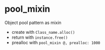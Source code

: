 # pool_mixin
Object pool pattern as mixin
  * create with `Class_name.alloc()`
  * return with `instance.free()`
  * prealloc with `pool_mixin @, prealloc: 1000`
